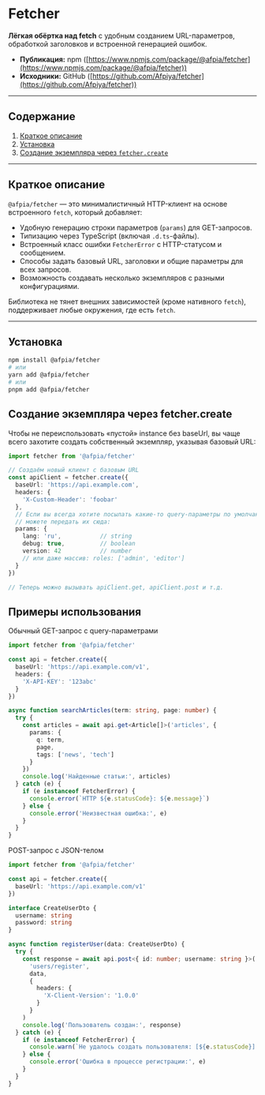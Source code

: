 # Fetcher

**Лёгкая обёртка над fetch** с удобным созданием URL-параметров, обработкой заголовков и встроенной генерацией ошибок.

- **Публикация:** npm ([https://www.npmjs.com/package/@afpia/fetcher](https://www.npmjs.com/package/@afpia/fetcher))
- **Исходники:** GitHub ([https://github.com/Afpiya/fetcher](https://github.com/Afpiya/fetcher))

---

## Содержание

1. [Краткое описание](#краткое-описание)
2. [Установка](#установка)
3. [Создание экземпляра через `fetcher.create`](#создание-экземпляра-через-fetchercreate)

---

## Краткое описание

`@afpia/fetcher` — это минималистичный HTTP-клиент на основе встроенного `fetch`, который добавляет:

- Удобную генерацию строки параметров (`params`) для GET-запросов.
- Типизацию через TypeScript (включая `.d.ts`-файлы).
- Встроенный класс ошибки `FetcherError` с HTTP-статусом и сообщением.
- Способы задать базовый URL, заголовки и общие параметры для всех запросов.
- Возможность создавать несколько экземпляров с разными конфигурациями.

Библиотека не тянет внешних зависимостей (кроме нативного `fetch`), поддерживает любые окружения, где есть `fetch`.

---

## Установка

```bash
npm install @afpia/fetcher
# или
yarn add @afpia/fetcher
# или
pnpm add @afpia/fetcher
```

## Создание экземпляра через fetcher.create

Чтобы не переиспользовать «пустой» instance без baseUrl, вы чаще всего захотите создать собственный экземпляр, указывая базовый URL:

```ts
import fetcher from '@afpia/fetcher'

// Создаём новый клиент с базовым URL
const apiClient = fetcher.create({
  baseUrl: 'https://api.example.com',
  headers: {
    'X-Custom-Header': 'foobar'
  },
  // Если вы всегда хотите посылать какие-то query-параметры по умолчанию,
  // можете передать их сюда:
  params: {
    lang: 'ru',           // string
    debug: true,          // boolean
    version: 42           // number
    // или даже массив: roles: ['admin', 'editor']
  }
})

// Теперь можно вызывать apiClient.get, apiClient.post и т.д.
```

## Примеры использования

Обычный GET-запрос с query-параметрами

```ts
import fetcher from '@afpia/fetcher'

const api = fetcher.create({
  baseUrl: 'https://api.example.com/v1',
  headers: {
    'X-API-KEY': '123abc'
  }
})

async function searchArticles(term: string, page: number) {
  try {
    const articles = await api.get<Article[]>('articles', {
      params: {
        q: term,
        page,
        tags: ['news', 'tech']
      }
    })
    console.log('Найденные статьи:', articles)
  } catch (e) {
    if (e instanceof FetcherError) {
      console.error(`HTTP ${e.statusCode}: ${e.message}`)
    } else {
      console.error('Неизвестная ошибка:', e)
    }
  }
}
```

POST-запрос с JSON-телом

```ts
import fetcher from '@afpia/fetcher'

const api = fetcher.create({
  baseUrl: 'https://api.example.com/v1'
})

interface CreateUserDto {
  username: string
  password: string
}

async function registerUser(data: CreateUserDto) {
  try {
    const response = await api.post<{ id: number; username: string }>(
      'users/register',
      data,
      {
        headers: {
          'X-Client-Version': '1.0.0'
        }
      }
    )
    console.log('Пользователь создан:', response)
  } catch (e) {
    if (e instanceof FetcherError) {
      console.warn(`Не удалось создать пользователя: [${e.statusCode}] ${e.message}`)
    } else {
      console.error('Ошибка в процессе регистрации:', e)
    }
  }
}
```